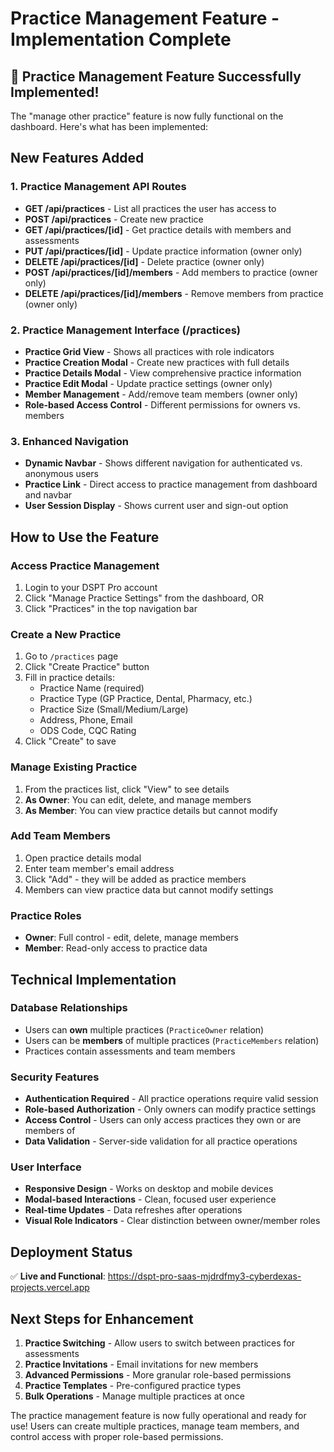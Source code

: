 # Practice Management Feature - Implementation Complete

## 🎉 **Practice Management Feature Successfully Implemented!**

The "manage other practice" feature is now fully functional on the dashboard. Here's what has been implemented:

## **New Features Added**

### 1. **Practice Management API Routes**
- **GET /api/practices** - List all practices the user has access to
- **POST /api/practices** - Create new practice  
- **GET /api/practices/[id]** - Get practice details with members and assessments
- **PUT /api/practices/[id]** - Update practice information (owner only)
- **DELETE /api/practices/[id]** - Delete practice (owner only)
- **POST /api/practices/[id]/members** - Add members to practice (owner only)
- **DELETE /api/practices/[id]/members** - Remove members from practice (owner only)

### 2. **Practice Management Interface (/practices)**
- **Practice Grid View** - Shows all practices with role indicators
- **Practice Creation Modal** - Create new practices with full details
- **Practice Details Modal** - View comprehensive practice information
- **Practice Edit Modal** - Update practice settings (owner only)
- **Member Management** - Add/remove team members (owner only)
- **Role-based Access Control** - Different permissions for owners vs. members

### 3. **Enhanced Navigation**
- **Dynamic Navbar** - Shows different navigation for authenticated vs. anonymous users
- **Practice Link** - Direct access to practice management from dashboard and navbar
- **User Session Display** - Shows current user and sign-out option

## **How to Use the Feature**

### **Access Practice Management**
1. Login to your DSPT Pro account
2. Click "Manage Practice Settings" from the dashboard, OR
3. Click "Practices" in the top navigation bar

### **Create a New Practice**
1. Go to `/practices` page
2. Click "Create Practice" button
3. Fill in practice details:
   - Practice Name (required)
   - Practice Type (GP Practice, Dental, Pharmacy, etc.)
   - Practice Size (Small/Medium/Large)
   - Address, Phone, Email
   - ODS Code, CQC Rating
4. Click "Create" to save

### **Manage Existing Practice**
1. From the practices list, click "View" to see details
2. **As Owner**: You can edit, delete, and manage members
3. **As Member**: You can view practice details but cannot modify

### **Add Team Members**
1. Open practice details modal
2. Enter team member's email address
3. Click "Add" - they will be added as practice members
4. Members can view practice data but cannot modify settings

### **Practice Roles**
- **Owner**: Full control - edit, delete, manage members
- **Member**: Read-only access to practice data

## **Technical Implementation**

### **Database Relationships**
- Users can **own** multiple practices (`PracticeOwner` relation)
- Users can be **members** of multiple practices (`PracticeMembers` relation)
- Practices contain assessments and team members

### **Security Features**
- **Authentication Required** - All practice operations require valid session
- **Role-based Authorization** - Only owners can modify practice settings
- **Access Control** - Users can only access practices they own or are members of
- **Data Validation** - Server-side validation for all practice operations

### **User Interface**
- **Responsive Design** - Works on desktop and mobile devices
- **Modal-based Interactions** - Clean, focused user experience
- **Real-time Updates** - Data refreshes after operations
- **Visual Role Indicators** - Clear distinction between owner/member roles

## **Deployment Status**
✅ **Live and Functional**: https://dspt-pro-saas-mjdrdfmy3-cyberdexas-projects.vercel.app

## **Next Steps for Enhancement**
1. **Practice Switching** - Allow users to switch between practices for assessments
2. **Practice Invitations** - Email invitations for new members
3. **Advanced Permissions** - More granular role-based permissions
4. **Practice Templates** - Pre-configured practice types
5. **Bulk Operations** - Manage multiple practices at once

The practice management feature is now fully operational and ready for use! Users can create multiple practices, manage team members, and control access with proper role-based permissions.
